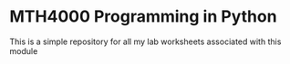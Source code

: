 # MTH4000 Programming in Python

This is a simple repository for all my lab worksheets associated with this module
